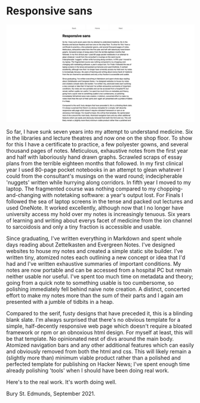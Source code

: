 # Responsive sans

![Responsive sans displayed on a Chromium browser](eg.png)


So far, I have sunk seven years into my attempt to understand medicine. Six in the libraries and lecture theatres and now one on the shop floor. To show for this I have a certificate to practice, a few polyester gowns, and several thousand pages of notes. Meticulous, exhaustive notes from the first year and half with laboriously hand drawn graphs. Scrawled scraps of essay plans from the terrible eighteen months that followed. In my first clinical year I used 80-page pocket notebooks in an attempt to glean whatever I could from the consultant's musings on the ward round; indecipherable 'nuggets' written while hurrying along corridors. In fifth year I moved to my laptop. The fragmented course was nothing compared to my chopping-and-changing with notetaking software: a year's output lost. For Finals I followed the sea of laptop screens in the tense and packed out lectures and used OneNote. It worked excellently, although now that I no longer have university access my hold over my notes is increasingly tenuous. Six years of learning and writing about everys facet of medicine from the ion channel to sarcoidosis and only a tiny fraction is accessible and usable.

Since graduating, I've written everything in Markdown and spent whole days reading about Zettelkasten and Evergreen Notes. I've designed websites to house my notes and created a simple static site builder. I've written tiny, atomized notes each outlining a new concept or idea that I'd had and I've written exhaustive summaries of important conditions. My notes are now portable and can be accessed from a hospital PC but remain neither usable nor useful. I've spent too much time on metadata and theory; going from a quick note to something usable is too cumbersome, so polishing immediately fell behind naive note creation. A distinct, concerted effort to make my notes more than the sum of their parts and I again am presented with a jumble of tidbits in a heap.

Compared to the serif, fusty designs that have preceded it, this is a blinding blank slate. I'm always surprised that there's no obvious template for a simple, half-decently responsive web page which doesn't require a bloated framework or npm or an obnoxious html design. For myself at least, this will be that template. No opinionated nest of divs around the main body. Atomized navigation bars and any other additional features which can easily and obviously removed from both the html and css. This will likely remain a (slightly more than) minimum viable product rather than a polished and perfected template for publishing on Hacker News; I've spent enough time already polishing 'tools' when I should have been doing real work.

Here's to the real work. It's worth doing well.

Bury St. Edmunds, September 2021.
